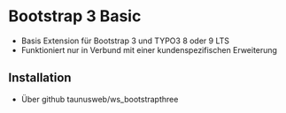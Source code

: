# Bootstrap 3 Basic #

* Basis Extension für Bootstrap 3 und TYPO3 8 oder 9 LTS
* Funktioniert nur in Verbund mit einer kundenspezifischen Erweiterung

## Installation ##

* Über github taunusweb/ws_bootstrapthree

